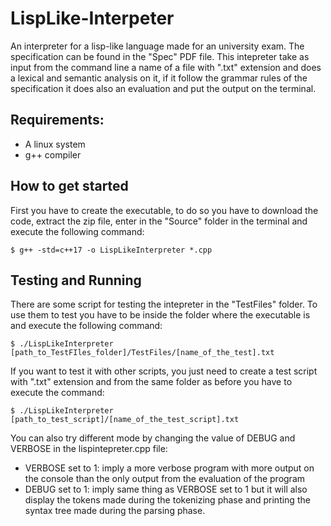 # LispLike-Interpeter
An interpreter for a lisp-like language made for an university exam. The specification can be found in the "Spec" PDF file.
This intepreter take as input from the command line a name of a file with ".txt" extension and does a lexical and semantic analysis on it, if it follow the grammar rules of the specification it does also an evaluation and put the output on the terminal.

## Requirements:
* A linux system
* g++ compiler

## How to get started
First you have to create the executable, to do so you have to download the code, extract the zip file, enter in the "Source" folder in the terminal and execute the following command:
```console
$ g++ -std=c++17 -o LispLikeInterpreter *.cpp
```
 ## Testing and Running
 There are some script for testing the intepreter in the "TestFiles" folder. To use them to test you have to be inside the folder where the executable is and execute the following command:
 ```console
$ ./LispLikeInterpreter [path_to_TestFIles_folder]/TestFiles/[name_of_the_test].txt
```
If you want to test it with other scripts, you just need to create a test script with ".txt" extension and from the same folder as before you have to execute the command:
 ```console
$ ./LispLikeInterpreter [path_to_test_script]/[name_of_the_test_script].txt
```
You can also try different mode by changing the value of DEBUG and VERBOSE in the lispintepreter.cpp file:
* VERBOSE set to 1: imply a more verbose program with more output on the console than the only output from the evaluation of the program
* DEBUG set to 1: imply same thing as VERBOSE set to 1 but it will also display the tokens made during the tokenizing phase and printing the syntax tree made during the parsing phase.
